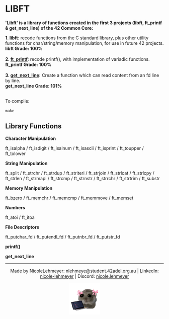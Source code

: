 # LIBFT

<p>
  <b>'Libft' is a library of functions created in the first 3 projects (libft, ft_printf & get_next_line) of the 42 Common Core:</b>
  
<b>1. <a href="https://github.com/NicoleLehmeyer/LIBFT/blob/main/subject/LIBFT_SUBJECT.pdf">libft</a></b>: recode functions from the C standard library, plus other utility functions for char/string/memory manipulation, for use in future 42 projects.
  <br><b>libft Grade: 100%</b><br><br>
<b>2. <a href="https://github.com/NicoleLehmeyer/LIBFT/blob/main/subject/PRINTF_SUBJECT.pdf">ft_printf</a></b>: recode printf(), with implementation of variadic functions.
  <br><b>ft_printf Grade: 100%</b><br><br>
<b>3. <a href="https://github.com/NicoleLehmeyer/LIBFT/blob/main/subject/GNL_SUBJECT.pdf">get_next_line</a>:</b> Create a function which can read content from an fd line by line.
  <br><b>get_next_line Grade: 101%</b><br><br>
</p>

To compile:
```
make
```

## Library Functions

**Character Manipulation**

ft_isalpha / ft_isdigit / ft_isalnum / ft_isascii / ft_isprint / ft_toupper / ft_tolower


**String Manipulation**

ft_split / ft_strchr / ft_strdup / ft_striteri / ft_strjoin / ft_strlcat / ft_strlcpy / ft_strlen / ft_strmapi / ft_strcmp / ft_strnstr / ft_strrchr / ft_strtrim / ft_substr


**Memory Manipulation**

ft_bzero / ft_memchr / ft_memcmp / ft_memmove / ft_memset


**Numbers**

ft_atoi / ft_itoa


**File Descriptors**

ft_putchar_fd / ft_putendl_fd / ft_putnbr_fd / ft_putstr_fd


**printf()**

**get_next_line**

---
<p align="center">
Made by NicoleLehmeyer: nlehmeye@student.42adel.org.au | LinkedIn: <a href="https://www.linkedin.com/in/nicole-lehmeyer/">nicole-lehmeyer</a> | Discord: <a href="https://discordapp.com/users/1107446949344448543/">nicole.lehmeyer</a>
</p>

<p align="center">
  <img src="https://github.com/NicoleLehmeyer/NicoleLehmeyer/blob/main/images/coder_hampster.png" alt="hampster" style="width:100px;"/>
</p>
